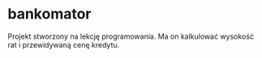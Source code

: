 # bankomator
Projekt stworzony na lekcję programowania.
Ma on kalkulować wysokość rat i przewidywaną cenę kredytu.
